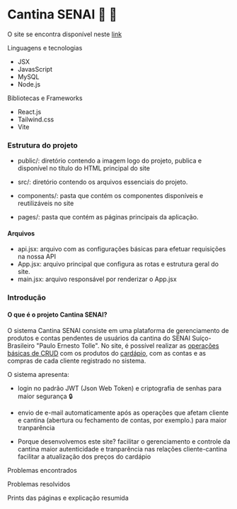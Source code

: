# Cantina SENAI 🍔 🍟

O site se encontra disponível neste [link](https://sistema.cantinasenai.com.br/)

Linguagens e tecnologias

- JSX
- JavasScript
- MySQL
- Node.js


Bibliotecas e Frameworks

- React.js
- Tailwind.css
- Vite

### Estrutura do projeto 

- public/: diretório contendo a imagem logo do projeto, publica e disponível no título do HTML principal do site

- src/: diretório contendo os arquivos essenciais do projeto.

- components/: pasta que contém os componentes disponíveis e reutilizáveis no site

- pages/: pasta que contém as páginas principais da aplicação.

#### Arquivos

- api.jsx: arquivo com as configurações básicas para efetuar requisições na nossa API
- App.jsx: arquivo principal que configura as rotas e estrutura geral do site.
- main.jsx: arquivo responsável por renderizar o App.jsx

### Introdução


#### O que é o projeto Cantina SENAI?

O sistema Cantina SENAI consiste em uma plataforma de gerenciamento de produtos e contas pendentes de usuários da cantina do SENAI Suíço-Brasileiro "Paulo Ernesto Tolle". No site, é possível realizar as [operações básicas de CRUD](https://coodesh.com/blog/dicionario/o-que-e-crud/) com os produtos do [cardápio](https://www.cantinasenai.com.br), com as contas e as compras de cada cliente registrado no sistema.

O sistema apresenta:

- login no padrão JWT (Json Web Token) e criptografia de senhas para maior segurança :lock:

- envio de e-mail automaticamente após as operações que afetam cliente e cantina (abertura ou fechamento de contas, por exemplo.) para maior tranparência


- Porque desenvolvemos este site?
facilitar o gerenciamento e controle da cantina
maior autenticidade e tranparência nas relações cliente-cantina
facilitar a atualização dos preços do cardápio

Problemas encontrados

Problemas resolvidos

Prints das páginas e explicação resumida
